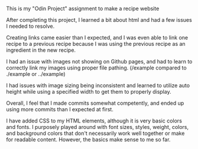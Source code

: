 This is my "Odin Project" assignment to make a recipe website

After completing this project, I learned a bit about html and had a few issues I needed to resolve.

Creating links came easier than I expected, and I was even able to link one recipe to a previous recipe because I was using the previous recipe as an ingredient in the new recipe.

I had an issue with images not showing on Github pages, and had to learn to correctly link my images using proper file pathing. (/example compared to ./example or ../example)

I had issues with image sizing being inconsistent and learned to utilize auto height while using a specified width to get them to properly display.

Overall, I feel that I made commits somewhat competently, and ended up using more commits than I expected at first. 

I have added CSS to my HTML elements, although it is very basic colors and fonts. I purposely played around with font sizes, styles, weight, colors, and background colors that don't necessarily work well together or make for readable content. However, the basics make sense to me so far. 